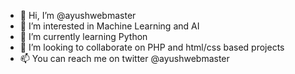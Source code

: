 - 👋 Hi, I’m @ayushwebmaster
- 👀 I’m interested in Machine Learning and AI
- 🌱 I’m currently learning Python 
- 💞️ I’m looking to collaborate on PHP and html/css based projects
- 📫 You can reach me on twitter @ayushwebmaster

<!---
ayushwebmaster/ayushwebmaster is a ✨ special ✨ repository because its `README.md` (this file) appears on your GitHub profile.
You can click the Preview link to take a look at your changes.
--->
